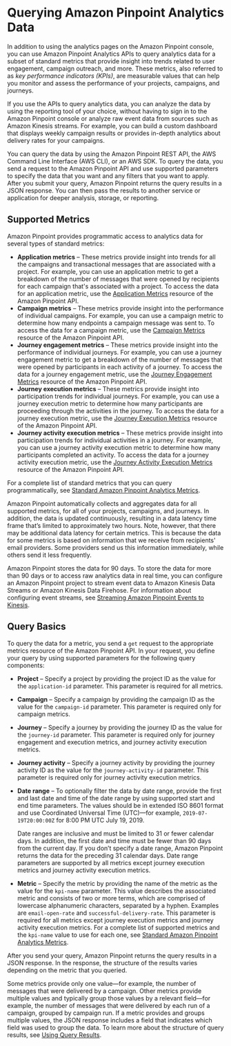 # Querying Amazon Pinpoint Analytics Data<a name="analytics"></a>

In addition to using the analytics pages on the Amazon Pinpoint console, you can use Amazon Pinpoint Analytics APIs to query analytics data for a subset of standard metrics that provide insight into trends related to user engagement, campaign outreach, and more\. These metrics, also referred to as *key performance indicators \(KPIs\)*, are measurable values that can help you monitor and assess the performance of your projects, campaigns, and journeys\.

If you use the APIs to query analytics data, you can analyze the data by using the reporting tool of your choice, without having to sign in to the Amazon Pinpoint console or analyze raw event data from sources such as Amazon Kinesis streams\. For example, you can build a custom dashboard that displays weekly campaign results or provides in\-depth analytics about delivery rates for your campaigns\.

You can query the data by using the Amazon Pinpoint REST API, the AWS Command Line Interface \(AWS CLI\), or an AWS SDK\. To query the data, you send a request to the Amazon Pinpoint API and use supported parameters to specify the data that you want and any filters that you want to apply\. After you submit your query, Amazon Pinpoint returns the query results in a JSON response\. You can then pass the results to another service or application for deeper analysis, storage, or reporting\.

## Supported Metrics<a name="analytics-supported-metrics"></a>

Amazon Pinpoint provides programmatic access to analytics data for several types of standard metrics:
+ **Application metrics** – These metrics provide insight into trends for all the campaigns and transactional messages that are associated with a project\. For example, you can use an application metric to get a breakdown of the number of messages that were opened by recipients for each campaign that's associated with a project\. To access the data for an application metric, use the [Application Metrics](https://docs.aws.amazon.com/pinpoint/latest/apireference/apps-application-id-kpis-daterange-kpi-name.html) resource of the Amazon Pinpoint API\.
+ **Campaign metrics** – These metrics provide insight into the performance of individual campaigns\. For example, you can use a campaign metric to determine how many endpoints a campaign message was sent to\. To access the data for a campaign metric, use the [Campaign Metrics](https://docs.aws.amazon.com/pinpoint/latest/apireference/apps-application-id-campaigns-campaign-id-kpis-daterange-kpi-name.html) resource of the Amazon Pinpoint API\.
+ **Journey engagement metrics** – These metrics provide insight into the performance of individual journeys\. For example, you can use a journey engagement metric to get a breakdown of the number of messages that were opened by participants in each activity of a journey\. To access the data for a journey engagement metric, use the [Journey Engagement Metrics](https://docs.aws.amazon.com/pinpoint/latest/apireference/apps-application-id-journeys-journey-id-kpis-daterange-kpi-name.html) resource of the Amazon Pinpoint API\.
+ **Journey execution metrics** – These metrics provide insight into participation trends for individual journeys\. For example, you can use a journey execution metric to determine how many participants are proceeding through the activities in the journey\. To access the data for a journey execution metric, use the [Journey Execution Metrics](https://docs.aws.amazon.com/pinpoint/latest/apireference/apps-application-id-journeys-journey-id-execution-metrics.html) resource of the Amazon Pinpoint API\.
+ **Journey activity execution metrics** – These metrics provide insight into participation trends for individual activities in a journey\. For example, you can use a journey activity execution metric to determine how many participants completed an activity\. To access the data for a journey activity execution metric, use the [Journey Activity Execution Metrics](https://docs.aws.amazon.com/pinpoint/latest/apireference/apps-application-id-journeys-journey-id-activities-journey-activity-id-execution-metrics.html) resource of the Amazon Pinpoint API\.

For a complete list of standard metrics that you can query programmatically, see [Standard Amazon Pinpoint Analytics Metrics](analytics-standard-metrics.md)\.

Amazon Pinpoint automatically collects and aggregates data for all supported metrics, for all of your projects, campaigns, and journeys\. In addition, the data is updated continuously, resulting in a data latency time frame that’s limited to approximately two hours\. Note, however, that there may be additional data latency for certain metrics\. This is because the data for some metrics is based on information that we receive from recipients' email providers\. Some providers send us this information immediately, while others send it less frequently\.

Amazon Pinpoint stores the data for 90 days\. To store the data for more than 90 days or to access raw analytics data in real time, you can configure an Amazon Pinpoint project to stream event data to Amazon Kinesis Data Streams or Amazon Kinesis Data Firehose\. For information about configuring event streams, see [Streaming Amazon Pinpoint Events to Kinesis](event-streams.md)\.

## Query Basics<a name="analytics-query-basics"></a>

To query the data for a metric, you send a `get` request to the appropriate metrics resource of the Amazon Pinpoint API\. In your request, you define your query by using supported parameters for the following query components:
+ **Project** – Specify a project by providing the project ID as the value for the `application-id` parameter\. This parameter is required for all metrics\.
+ **Campaign** – Specify a campaign by providing the campaign ID as the value for the `campaign-id` parameter\. This parameter is required only for campaign metrics\.
+ **Journey** – Specify a journey by providing the journey ID as the value for the `journey-id` parameter\. This parameter is required only for journey engagement and execution metrics, and journey activity execution metrics\.
+ **Journey activity** – Specify a journey activity by providing the journey activity ID as the value for the `journey-activity-id` parameter\. This parameter is required only for journey activity execution metrics\.
+ **Date range** – To optionally filter the data by date range, provide the first and last date and time of the date range by using supported start and end time parameters\. The values should be in extended ISO 8601 format and use Coordinated Universal Time \(UTC\)—for example, `2019-07-19T20:00:00Z` for 8:00 PM UTC July 19, 2019\.

  Date ranges are inclusive and must be limited to 31 or fewer calendar days\. In addition, the first date and time must be fewer than 90 days from the current day\. If you don’t specify a date range, Amazon Pinpoint returns the data for the preceding 31 calendar days\. Date range parameters are supported by all metrics except journey execution metrics and journey activity execution metrics\.
+ **Metric** – Specify the metric by providing the name of the metric as the value for the `kpi-name` parameter\. This value describes the associated metric and consists of two or more terms, which are comprised of lowercase alphanumeric characters, separated by a hyphen\. Examples are `email-open-rate` and `successful-delivery-rate`\. This parameter is required for all metrics except journey execution metrics and journey activity execution metrics\. For a complete list of supported metrics and the `kpi-name` value to use for each one, see [Standard Amazon Pinpoint Analytics Metrics](analytics-standard-metrics.md)\.

After you send your query, Amazon Pinpoint returns the query results in a JSON response\. In the response, the structure of the results varies depending on the metric that you queried\.

Some metrics provide only one value—for example, the number of messages that were delivered by a campaign\. Other metrics provide multiple values and typically group those values by a relevant field—for example, the number of messages that were delivered by each run of a campaign, grouped by campaign run\. If a metric provides and groups multiple values, the JSON response includes a field that indicates which field was used to group the data\. To learn more about the structure of query results, see [Using Query Results](analytics-query-results.md)\.